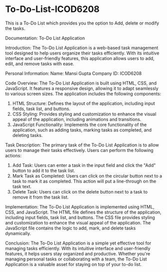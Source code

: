 # To-Do-List-ICOD6208
This is a To-Do List which provides you the option to Add, delete or modify the tasks.

Documentation: To-Do List Application

Introduction:
The To-Do List Application is a web-based task management tool designed to help users organize their tasks efficiently. With its intuitive interface and user-friendly features, this application allows users to add, edit, and remove tasks with ease.

Personal Information:
Name: Mansi Gupta
Company ID: ICOD6208

Code Overview:
The To-Do List Application is built using HTML, CSS, and JavaScript. It features a responsive design, allowing it to adapt seamlessly to various screen sizes. The application includes the following components:

1. HTML Structure: Defines the layout of the application, including input fields, task list, and buttons.
2. CSS Styling: Provides styling and customization to enhance the visual appeal of the application, including animations and transitions.
3. JavaScript Functionality: Implements the core functionality of the application, such as adding tasks, marking tasks as completed, and deleting tasks.

Task Description:
The primary task of the To-Do List Application is to allow users to manage their tasks effectively. Users can perform the following actions:

1. Add Task: Users can enter a task in the input field and click the "Add" button to add it to the task list.
2. Mark Task as Completed: Users can click on the circular button next to a task to mark it as completed. This action will put a line-through on the task text.
3. Delete Task: Users can click on the delete button next to a task to remove it from the task list.

Implementation:
The To-Do List Application is implemented using HTML, CSS, and JavaScript. The HTML file defines the structure of the application, including input fields, task list, and buttons. The CSS file provides styling and customization to enhance the visual appeal of the application. The JavaScript file contains the logic to add, mark, and delete tasks dynamically.

Conclusion:
The To-Do List Application is a simple yet effective tool for managing tasks efficiently. With its intuitive interface and user-friendly features, it helps users stay organized and productive. Whether you're managing personal tasks or collaborating with a team, the To-Do List Application is a valuable asset for staying on top of your to-do list.
